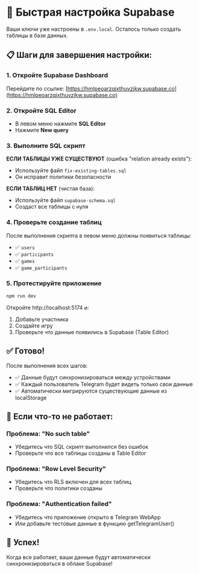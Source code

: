 # 🚀 Быстрая настройка Supabase

Ваши ключи уже настроены в `.env.local`. Осталось только создать таблицы в базе данных.

## 📋 Шаги для завершения настройки:

### 1. Откройте Supabase Dashboard
Перейдите по ссылке: [https://hmlpeoarzqjxthuvzjkw.supabase.co](https://hmlpeoarzqjxthuvzjkw.supabase.co)

### 2. Откройте SQL Editor
- В левом меню нажмите **SQL Editor**
- Нажмите **New query**

### 3. Выполните SQL скрипт

**ЕСЛИ ТАБЛИЦЫ УЖЕ СУЩЕСТВУЮТ** (ошибка "relation already exists"):
- Используйте файл `fix-existing-tables.sql` 
- Он исправит политики безопасности

**ЕСЛИ ТАБЛИЦ НЕТ** (чистая база):
- Используйте файл `supabase-schema.sql`
- Создаст все таблицы с нуля

### 4. Проверьте создание таблиц
После выполнения скрипта в левом меню должны появиться таблицы:
- ✅ `users`
- ✅ `participants` 
- ✅ `games`
- ✅ `game_participants`

### 5. Протестируйте приложение
```bash
npm run dev
```

Откройте http://localhost:5174 и:
1. Добавьте участника
2. Создайте игру
3. Проверьте что данные появились в Supabase (Table Editor)

## ✅ Готово!

После выполнения всех шагов:
- ✅ Данные будут синхронизироваться между устройствами
- ✅ Каждый пользователь Telegram будет видеть только свои данные
- ✅ Автоматически мигрируются существующие данные из localStorage

## 🔧 Если что-то не работает:

### Проблема: "No such table"
- Убедитесь что SQL скрипт выполнился без ошибок
- Проверьте что все таблицы созданы в Table Editor

### Проблема: "Row Level Security"
- Убедитесь что RLS включен для всех таблиц
- Проверьте что политики созданы

### Проблема: "Authentication failed"
- Убедитесь что приложение открыто в Telegram WebApp
- Или добавьте тестовые данные в функцию getTelegramUser()

## 🎉 Успех!
Когда все работает, ваши данные будут автоматически синхронизироваться в облаке Supabase!